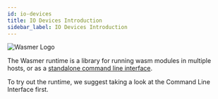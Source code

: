 ```yaml
---
id: io-devices
title: IO Devices Introduction
sidebar_label: IO Devices Introduction
---
```


![Wasmer Logo](/img/wasmer-logo.svg)

The Wasmer runtime is a library for running wasm modules in multiple hosts, or as a [standalone command line interface](/runtime/cli/runtime-cli-installation). 

To try out the runtime, we suggest taking a look at the Command Line Interface first.
